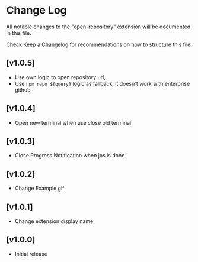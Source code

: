 # Change Log

All notable changes to the "open-repository" extension will be documented in this file.

Check [Keep a Changelog](http://keepachangelog.com/) for recommendations on how to structure this file.

## [v1.0.5]

- Use own logic to open repository url,
- Use `npm repo ${query}` logic as fallback, it doesn't work with enterprise github
## [v1.0.4]

- Open new terminal when use close old terminal

## [v1.0.3]

- Close Progress Notification when jos is done

## [v1.0.2]

- Change Example gif
## [v1.0.1]

- Change extension display name

## [v1.0.0]

- Initial release